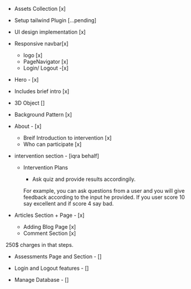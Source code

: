 - Assets Collection [x]
- Setup tailwind Plugin [...pending]
- UI design implementation [x]


- Responsive navbar[x]
  - logo [x]
  - PageNavigator [x]
  - Login/ Logout -[x]

- Hero - [x]
 - Includes brief intro [x]
 - 3D Object []
 - Background Pattern [x]

- About - [x]
  - Breif Introduction to intervention [x]
  - Who can participate [x]

- intervention section - [iqra behalf]
  - Intervention Plans 
    - Ask quiz and provide results accordingily. 
    
    For example, you can ask questions from a user and you will give feedback according to the input he provided. 
    If you user score 10 say excellent and if score 4 say bad.

- Articles Section + Page - [x]
  - Adding Blog Page [x]
  - Comment Section [x]

250$ charges in that steps.

- Assessments Page and Section - []

- Login and Logout features - []

- Manage Database - []

